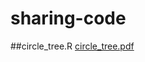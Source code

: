 # sharing-code

##circle_tree.R
[circle_tree.pdf](https://github.com/utokyo-hirata-lab/sharing-code/files/3312611/circle_tree.pdf)
